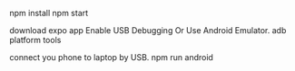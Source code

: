 npm install
npm start 

download expo app
Enable USB Debugging Or Use Android Emulator.
adb platform tools

connect you phone to laptop by USB.
npm run android

